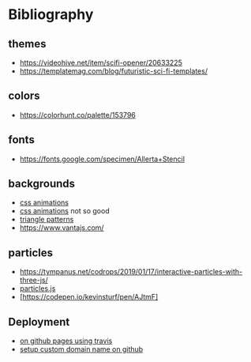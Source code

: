 # Bibliography

## themes

- https://videohive.net/item/scifi-opener/20633225
- https://templatemag.com/blog/futuristic-sci-fi-templates/

## colors

- https://colorhunt.co/palette/153796

## fonts

- https://fonts.google.com/specimen/Allerta+Stencil

## backgrounds

- [css animations](https://freefrontend.com/css-animated-backgrounds/)
- [css animations](https://1stwebdesigner.com/15-css-background-effects/) not so good
- [triangle patterns](https://onaircode.com/background-pattern-animation-code-snippets/)
- https://www.vantajs.com/

## particles

- https://tympanus.net/codrops/2019/01/17/interactive-particles-with-three-js/
- [particles.js](https://github.com/VincentGarreau/particles.js/)
- [https://codepen.io/kevinsturf/pen/AJtmF]

## Deployment

- [on github pages using travis](https://docs.travis-ci.com/user/deployment/pages/)
- [setup custom domain name on github](https://help.github.com/en/github/working-with-github-pages/managing-a-custom-domain-for-your-github-pages-site)
